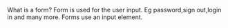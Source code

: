 What is a form?
Form is used for the user input. Eg password,sign out,login in and many more.
    Forms use an input element.<form></form>
